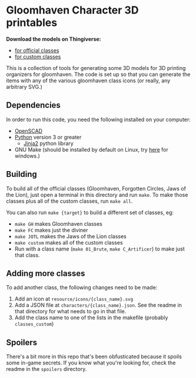 # Gloomhaven Character 3D printables

**Download the models on Thingiverse:**
* [for official classes](https://www.thingiverse.com/thing:4808239)
* [for custom classes](https://www.thingiverse.com/thing:4808314)

This is a collection of tools for generating some 3D models for 3D printing
organizers for gloomhaven. The code is set up so that you can generate the items
with any of the various gloomhaven class icons (or really, any arbitrary SVG.)

## Dependencies

In order to run this code, you need the following installed on your computer:

* [OpenSCAD](https://www.openscad.org/)
* [Python](python.org) version 3 or greater
    * [Jinja2](https://pypi.org/project/Jinja2/) python library
* GNU Make (should be installed by default on Linux, try
  [here](http://gnuwin32.sourceforge.net/packages/make.htm) for windows.)

## Building

To build all of the official classes (Gloomhaven, Forgotten Circles, Jaws of the
Lion), just open a terminal in this directory and run `make`. To make those
classes plus all of the custom classes, run `make all`.

You can also run `make {target}` to build a different set of classes, eg:

* `make GH` makes Gloomhaven classes
* `make FC` makes just the diviner
* `make JOTL` makes the Jaws of the Lion classes
* `make custom` makes all of the custom classes
* Run with a class name (`make 01_Brute`, `make C_Artificer`) to make just that
  class.

## Adding more classes

To add another class, the following changes need to be made:

1. Add an icon at `resource/icons/{class_name}.svg`
2. Add a JSON file at `characters/{class_name}.json`. See the readme in that
   directory for what needs to go in that file.
3. Add the class name to one of the lists in the makefile (probably
   `classes_custom`)


## Spoilers

There's a bit more in this repo that's been obfusticated because it spoils some
in-game secrets. If you know what you're looking for, check the readme in the
`spoilers` directory.